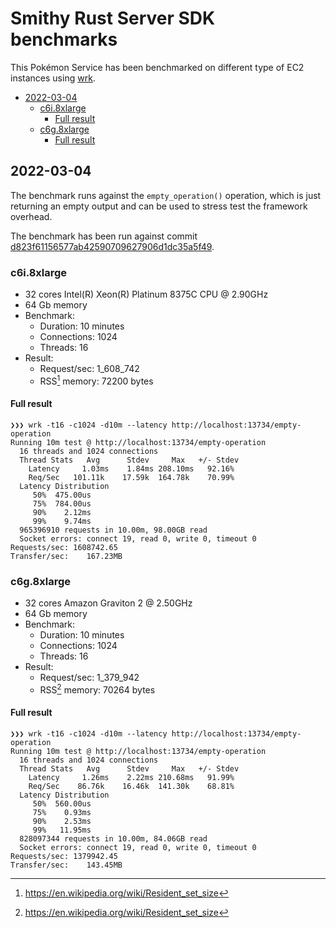 # Smithy Rust Server SDK benchmarks

This Pokémon Service has been benchmarked on different type of EC2 instances
using [wrk](https://github.com/wg/wrk).

<!-- vim-markdown-toc Marked -->

* [2022-03-04](#2022-03-04)
    * [c6i.8xlarge](#c6i.8xlarge)
        * [Full result](#full-result)
    * [c6g.8xlarge](#c6g.8xlarge)
        * [Full result](#full-result)

<!-- vim-markdown-toc -->

## 2022-03-04

The benchmark runs against the `empty_operation()` operation, which is just
returning an empty output and can be used to stress test the framework overhead.

The benchmark has been run against commit [d823f61156577ab42590709627906d1dc35a5f49](https://github.com/awslabs/smithy-rs/commit/d823f61156577ab42590709627906d1dc35a5f49).

### c6i.8xlarge

* 32 cores Intel(R) Xeon(R) Platinum 8375C CPU @ 2.90GHz
* 64 Gb memory
* Benchmark:
    - Duration: 10 minutes
    - Connections: 1024
    - Threads: 16
* Result:
    - Request/sec: 1_608_742
    * RSS[^1] memory: 72200 bytes

#### Full result

```
❯❯❯ wrk -t16 -c1024 -d10m --latency http://localhost:13734/empty-operation
Running 10m test @ http://localhost:13734/empty-operation
  16 threads and 1024 connections
  Thread Stats   Avg      Stdev     Max   +/- Stdev
    Latency     1.03ms    1.84ms 208.10ms   92.16%
    Req/Sec   101.11k    17.59k  164.78k    70.99%
  Latency Distribution
     50%  475.00us
     75%  784.00us
     90%    2.12ms
     99%    9.74ms
  965396910 requests in 10.00m, 98.00GB read
  Socket errors: connect 19, read 0, write 0, timeout 0
Requests/sec: 1608742.65
Transfer/sec:    167.23MB
```

### c6g.8xlarge

* 32 cores Amazon Graviton 2 @ 2.50GHz
* 64 Gb memory
* Benchmark:
    - Duration: 10 minutes
    - Connections: 1024
    - Threads: 16
* Result:
    - Request/sec: 1_379_942
    - RSS[^1] memory: 70264 bytes


#### Full result

```
❯❯❯ wrk -t16 -c1024 -d10m --latency http://localhost:13734/empty-operation
Running 10m test @ http://localhost:13734/empty-operation
  16 threads and 1024 connections
  Thread Stats   Avg      Stdev     Max   +/- Stdev
    Latency     1.26ms    2.22ms 210.68ms   91.99%
    Req/Sec    86.76k    16.46k  141.30k    68.81%
  Latency Distribution
     50%  560.00us
     75%    0.93ms
     90%    2.53ms
     99%   11.95ms
  828097344 requests in 10.00m, 84.06GB read
  Socket errors: connect 19, read 0, write 0, timeout 0
Requests/sec: 1379942.45
Transfer/sec:    143.45MB
```

[^1]: https://en.wikipedia.org/wiki/Resident_set_size
